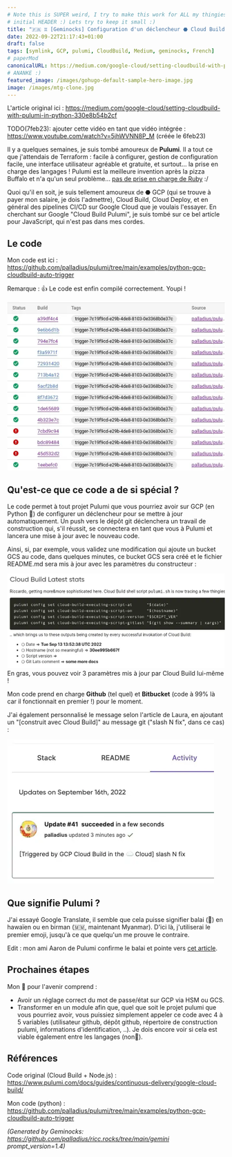 ```yaml
---
# Note this is SUPER weird, I try to make this work for ALL my thingies so there might be some behavioural clatches in the
# initial HEADER :) Lets try to keep it small :)
title: "🇫🇷 ♊ [Geminocks] Configuration d'un déclencheur ⬣ Cloud Build avec 🧹Pulumi en 🐍 Python"
date: 2022-09-22T21:17:43+01:00
draft: false
tags: [symlink, GCP, pulumi, CloudBuild, Medium, geminocks, French]
# paperMod
canonicalURL: https://medium.com/google-cloud/setting-cloudbuild-with-pulumi-in-python-330e8b54b2cf
# ANANKE :)
featured_image: /images/gohugo-default-sample-hero-image.jpg
image: /images/mtg-clone.jpg
---
```


L'article original ici :  https://medium.com/google-cloud/setting-cloudbuild-with-pulumi-in-python-330e8b54b2cf

TODO(7feb23): ajouter cette vidéo en tant que vidéo intégrée : https://www.youtube.com/watch?v=5jhWVNN8P_M (créée le 6feb23)

Il y a quelques semaines, je suis tombé amoureux de **Pulumi**. Il a tout ce que j'attendais de Terraform : facile à configurer, gestion de configuration facile, une interface utilisateur agréable et gratuite, et surtout... la prise en charge des langages ! Pulumi est la meilleure invention après la pizza Buffalo et n'a qu'un seul problème... [pas de prise en charge de Ruby](https://github.com/pulumi/pulumi/issues/132) :/

Quoi qu'il en soit, je suis tellement amoureux de ⬣ GCP (qui se trouve à payer mon salaire, je dois l'admettre), Cloud Build, Cloud Deploy, et en général des pipelines CI/CD sur Google Cloud que je voulais l'essayer. En cherchant sur Google "Cloud Build Pulumi", je suis tombé sur ce bel article pour JavaScript, qui n'est pas dans mes cordes.

## Le code

Mon code est ici : https://github.com/palladius/pulumi/tree/main/examples/python-gcp-cloudbuild-auto-trigger

Remarque : 👍 Le code est enfin compilé correctement. Youpi !

![cb-trigger-list](01-cb-trigger-list.webp)


## Qu'est-ce que ce code a de si spécial ?

Le code permet à tout projet Pulumi que vous pourriez avoir sur GCP (en Python 🐍) de configurer un déclencheur pour se mettre à jour automatiquement. Un push vers le dépôt git déclenchera un travail de construction qui, s'il réussit, se connectera en tant que vous à Pulumi et lancera une mise à jour avec le nouveau code.

Ainsi, si, par exemple, vous validez une modification qui ajoute un bucket GCS au code, dans quelques minutes, ce bucket GCS sera créé et le fichier README.md sera mis à jour avec les paramètres du constructeur :

![cb-trigger-list](02-pulumi-commands.webp)
En gras, vous pouvez voir 3 paramètres mis à jour par Cloud Build lui-même !

Mon code prend en charge **Github** (tel quel) et **Bitbucket** (code à 99% là car il fonctionnait en premier !) pour le moment.

J'ai également personnalisé le message selon l'article de Laura, en ajoutant un "[construit avec Cloud Build]" au message git ("slash N fix", dans ce cas) :

![Voir sur le site Web de Pulumi](03-trigger-build-on-pulumi-site.webp)

## Que signifie Pulumi ?

J'ai essayé Google Translate, il semble que cela puisse signifier balai (🧹) en hawaïen ou en birman (🇲🇲, maintenant Myanmar). D'ici là, j'utiliserai le premier emoji, jusqu'à ce que quelqu'un me prouve le contraire.

Edit : mon ami Aaron de Pulumi confirme le balai et pointe vers [cet article](http://joeduffyblog.com/2018/06/18/hello-pulumi/).

##  Prochaines étapes
Mon 📝 pour l'avenir comprend :

* Avoir un réglage correct du mot de passe/état sur GCP via HSM ou GCS.
* Transformer en un module afin que, quel que soit le projet pulumi que vous pourriez avoir, vous puissiez simplement appeler ce code avec 4 à 5 variables (utilisateur github, dépôt github, répertoire de construction pulumi, informations d'identification, ..). Je dois encore voir si cela est viable également entre les langages (non🐍).

## Références

Code original (Cloud Build + Node.js) : https://www.pulumi.com/docs/guides/continuous-delivery/google-cloud-build/

Mon code (python) : https://github.com/palladius/pulumi/tree/main/examples/python-gcp-cloudbuild-auto-trigger


*(Generated by Geminocks: https://github.com/palladius/ricc.rocks/tree/main/gemini prompt_version=1.4)*